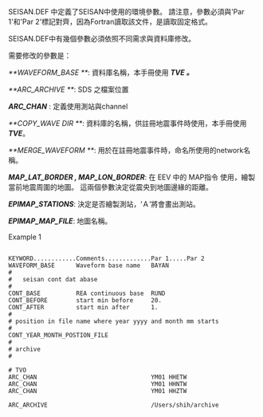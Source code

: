 SEISAN.DEF 中定義了SEISAN中使用的環境參數。 請注意，參數必須與'Par 1'和'Par 2'標記對齊，因為Fortran讀取該文件，是讀取固定格式。

SEISAN.DEF中有幾個參數必須依照不同需求與資料庫修改。

需要修改的參數是：

_**WAVEFORM\_BASE **_: 資料庫名稱，本手冊使用 _**TVE 。**_

_**ARC\_ARCHIVE **_: SDS 之檔案位置  

_**ARC\_CHAN**_ : 定義使用測站與channel

_**COPY\_WAVE DIR **_: 資料庫的名稱，供註冊地震事件時使用，本手冊使用 _**TVE**_。

_**MERGE\_WAVEFORM **_: 用於在註冊地震事件時，命名所使用的network名稱。

_**MAP\_LAT\_BORDER , MAP\_LON\_BORDER**_: 在 EEV 中的 MAP指令 使用，繪製當前地震周圍的地圖。 這兩個參數決定從震央到地圖邊緣的距離。

_**EPIMAP\_STATIONS**_: 決定是否繪製測站，‘Ａ’將會畫出測站。

_**EPIMAP\_MAP\_FILE**_: 地圖名稱。



Example 1

```

KEYWORD............Comments.............Par 1.....Par 2
WAVEFORM_BASE      Waveform base name   BAYAN
#
#   seisan cont dat abase
#
CONT_BASE          REA continuous base  RUND
CONT_BEFORE        start min before     20.
CONT_AFTER         start min after      1.
#
# position in file name where year yyyy and month mm starts
#
CONT_YEAR_MONTH_POSTION_FILE
#
# archive
#

# TVO
ARC_CHAN                                YM01 HHETW
ARC_CHAN                                YM01 HHNTW
ARC_CHAN                                YM01 HHZTW

ARC_ARCHIVE                             /Users/shih/archive

```




